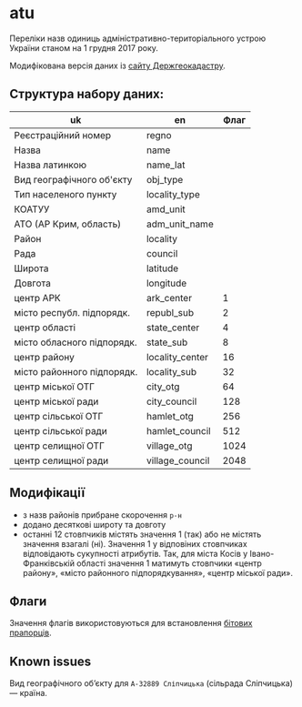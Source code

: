 # atu

Переліки назв одиниць адміністративно-територіального устрою України станом 
на 1 грудня 2017 року.

Модифікована версія даних із [сайту Держгеокадастру](http://land.gov.ua/info/informatsiia-pro-derzhavnyi-reiestr-heohrafichnykh-nazv/).

## Структура набору даних:

| uk                        | en               | Флаг |
|-------------------------- | ---------------- | ---- |
| Реєстраційний номер       | regno            |      |
| Назва                     | name             |      |
| Назва латинкою            | name_lat         |      |
| Вид географічного об'єкту | obj_type         |      |
| Тип населеного пункту     | locality_type    |      |
| КОАТУУ                    | amd_unit         |      |
| АТО (АР Крим, область)    | adm_unit_name    |      |
| Район                     | locality         |      |
| Рада                      | council          |      |
| Широта                    | latitude         |      |
| Довгота                   | longitude        |      |
| центр АРК                 | ark_center       |    1 |
| місто республ. підпорядк. | republ_sub       |    2 |
| центр області             | state_center     |    4 |
| місто обласного підпорядк.| state_sub        |    8 |
| центр району              | locality_center  |   16 |
| місто районного підпорядк.| locality_sub     |   32 |
| центр міської ОТГ         | city_otg         |   64 |
| центр міської ради        | city_council     |  128 |
| центр сільської ОТГ       | hamlet_otg       |  256 |
| центр сільської ради      | hamlet_council   |  512 |
| центр селищної ОТГ        | village_otg      | 1024 |
| центр селищної ради       | village_council  | 2048 |

## Модифікації
* з назв районів прибране скорочення `р-н`
* додано десяткові широту та довготу
* останні 12 стовпчиків містять значення 1 (так) або не містять значення взагалі (ні). 
    Значення 1 у відповіних стовпчиках відповідають сукупності атрибутів. Так, для міста Косів у Івано-Франківській області значення 1 матимуть стовпчики «центр району», «місто районного підпорядкування», «центр міської ради».

## Флаги
Значення флагів використовуються для встановлення [бітових прапорців](https://www.codeproject.com/Articles/13740/The-Beginner-s-Guide-to-Using-Enum-Flags).

## Known issues
Вид географічного об’єкту для `А-32889 Сліпчицька` (сільрада Сліпчицька) — країна.
